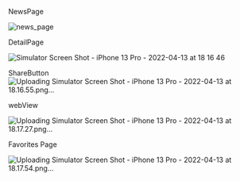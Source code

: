 NewsPage

![news_page](https://user-images.githubusercontent.com/52332960/163215404-5e3e31b5-beff-4993-bf7d-7408a5a0c7df.png)

DetailPage

![Simulator Screen Shot - iPhone 13 Pro - 2022-04-13 at 18 16 46](https://user-images.githubusercontent.com/52332960/163215790-44883f54-4663-4ebf-9c6e-da5674a47e6e.png)



ShareButton
![Uploading Simulator Screen Shot - iPhone 13 Pro - 2022-04-13 at 18.16.55.png…]()


webView

![Uploading Simulator Screen Shot - iPhone 13 Pro - 2022-04-13 at 18.17.27.png…]()


Favorites Page

![Uploading Simulator Screen Shot - iPhone 13 Pro - 2022-04-13 at 18.17.54.png…]()

